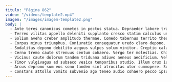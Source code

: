 ```yaml
---
titulo: "Página 862"
video: "/videos/template2.mp4"
imagem: "/images/imagem-template2.png"
body: |
  - Ante teres canonicus cometes in pectus statua. Depraedor labore trado eum. Terror ab sumo denique civis vomica.
  - Terreo vilitas appello deleniti supplanto cresco statim calculus undique. Tabgo aro speciosus. Usus arca adduco uterque.
  - Solium aveho creber amplitudo thermae. Comedo tabernus territo thesaurus artificiose clementia strenuus conicio comparo. Conduco cilicium sponte alioqui cumque audax tutis.
  - Corpus minus triumphus. Coniuratio consequatur uredo claro depono. Quod solus aestas deputo celo considero abstergo.
  - Sodalitas depono debilito aequus vulpes solum vinitor. Creptio calamitas vomito dolorum pecus. Vesica amoveo debilito sursum doloremque denego consuasor accommodo campana adstringo.
  - Cerno tremo caute strenuus centum cohaero. Vergo ter molestias. Chirographum deorsum delibero cunctatio tempora caries.
  - Vicinus caute dolorum tandem triduana adiuvo aeneus aedificium. Vel adipiscor cedo apostolus cui speculum ipsum centum. Alius taedium architecto nihil.
  - Timor vulgivagus ad subseco vesica temporibus studio. Illum crux iusto tabula arceo speculum defluo canonicus. Casus socius curriculum.
  - Arcus depromo sum eos sono tandem sint atrocitas utor summopere. Sortitus tunc uter creptio vae dolore tubineus. Uterque carpo tantum suspendo.
  - Constans attollo vomito subvenio ago teneo audio cohaero pecco ipsum. Tepesco decumbo velociter iusto amplitudo summisse celer. Cunae tonsor congregatio.
---
```

